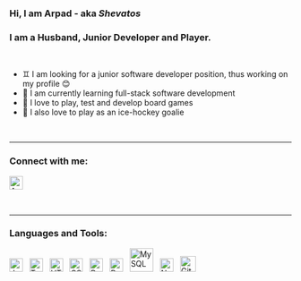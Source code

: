 ### Hi, I am **Arpad** - aka _Shevatos_

### I am a Husband, Junior Developer and Player.

<br />

- ♊ I am looking for a junior software developer position, thus working on my profile 😊
- 🌱 I am currently learning full-stack software development
- 🎲 I love to play, test and develop board games
- 🐧 I also love to play as an ice-hockey goalie

<br />

---

### Connect with me:

[<img alt='Arpad Lonstak | LinkedIn' width='24px' src='https://encrypted-tbn0.gstatic.com/images?q=tbn:ANd9GcTUuQb6Cw_6s7F68QCQ8n3T8i2qp0Z-uvJL_Q&usqp=CAU' />]([linkedin] "Arpad Lonstak | LinkedIn")

<br />

---

### Languages and Tools:

<img alt='JavaScript' width='24px' src='https://cdn-icons-png.flaticon.com/512/5968/5968292.png' /> &nbsp;
<img alt='TypeScript' width='24px' src='https://cdn-icons-png.flaticon.com/512/5968/5968381.png' /> &nbsp;
<img alt='HTML' width='24px' src='https://cdn-icons-png.flaticon.com/512/732/732212.png' /> &nbsp;
<img alt='CSS' width='24px' src='https://cdn-icons-png.flaticon.com/512/732/732190.png' /> &nbsp;
<img alt='React' width='24px' src='https://cdn4.iconfinder.com/data/icons/logos-3/600/React.js_logo-512.png' /> &nbsp;
<img alt='Redux' width='24px' src='https://cdn.worldvectorlogo.com/logos/redux.svg' /> &nbsp;
<img alt='MySQL' width='42px' src='https://www.mysql.com/common/logos/logo-mysql-170x115.png' /> &nbsp;
<img alt='Node-js' width='24px' src='https://seeklogo.com/images/N/nodejs-logo-FBE122E377-seeklogo.com.png' /> &nbsp;
<img alt='GitHub' width='28px' src='https://github.githubassets.com/images/modules/logos_page/GitHub-Mark.png' />

<br />

[linkedin]: https://www.linkedin.com/in/arpad-lonstak-41055b11a

<!---
Shevatos/Shevatos is a ✨ special ✨ repository because its `README.md` (this file) appears on your GitHub profile.
You can click the Preview link to take a look at your changes.
--->
